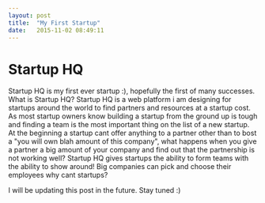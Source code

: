 ```yaml
---
layout: post
title:  "My First Startup"
date:   2015-11-02 08:49:11
---
```

Startup HQ
=============

Startup HQ is my first ever startup :), hopefully the first of many successes. What is Startup HQ? Startup HQ is a web platform i am designing for startups around the world to find partners and resources at a startup cost. As most startup owners know building a startup from the ground up is tough and finding a team is the most important thing on the list of a new startup. At the beginning a startup cant offer anything to a partner other than to bost a "you will own blah amount of this company", what happens when you give a partner a big amount of your company and find out that the partnership is not working well? Startup HQ gives startups the ability to form teams with the ability to show around! Big companies can pick and choose their employees why cant startups?

I will be updating this post in the future. Stay tuned :)
